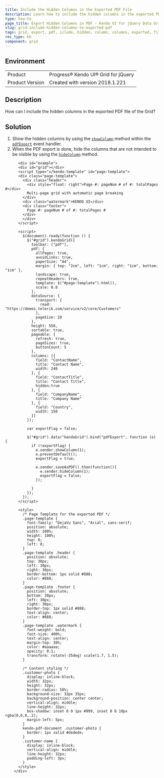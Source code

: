 ```yaml
---
title: Include the Hidden Columns in the Exported PDF File
description: Learn how to include the hidden columns in the exported PDF file in a Kendo UI Grid.
type: how-to
page_title: Export Hidden Columns in PDF - Kendo UI for jQuery Data Grid
slug: grid-include-hidden-columns-to-exported-pdf
tags: grid, export, pdf, iclude, hidden, column, columns, exported, file, add, insert
res_type: kb
component: grid
---
```


## Environment

<table>
 <tr>
  <td>Product</td>
  <td>Progress® Kendo UI® Grid for jQuery</td> 
 </tr>
 <tr>
  <td>Product Version</td>
  <td>Created with version 2018.1.221</td>
 </tr>
</table>

## Description

How can I include the hidden columns in the exported PDF file of the Grid?

## Solution

1. Show the hidden columns by using the [`showColumn`](https://docs.telerik.com/kendo-ui/api/javascript/ui/grid/methods/showcolumn) method within the [`pdfExport`](https://docs.telerik.com/kendo-ui/api/javascript/ui/grid/events/pdfexport) event handler.
1. When the PDF export is done, hide the columns that are not intended to be visible by using the [`hideColumn`](https://docs.telerik.com/kendo-ui/api/javascript/ui/grid/methods/hidecolumn) method.

```dojo
      <div id="example">
      <div id="grid"></div>
      <script type="x/kendo-template" id="page-template">
      <div class="page-template">
        <div class="header">
          <div style="float: right">Page #: pageNum # of #: totalPages #</div>
          Multi-page grid with automatic page breaking
        </div>
        <div class="watermark">KENDO UI</div>
        <div class="footer">
          Page #: pageNum # of #: totalPages #
        </div>
        </div>
      </script>

      <script>
        $(document).ready(function () {
          $("#grid").kendoGrid({
            toolbar: ["pdf"],
            pdf: {
              allPages: true,
              avoidLinks: true,
              paperSize: "A4",
              margin: { top: "2cm", left: "1cm", right: "1cm", bottom: "1cm" },
              landscape: true,
              repeatHeaders: true,
              template: $("#page-template").html(),
              scale: 0.8
            },
            dataSource: {
              transport: {
                read: "https://demos.telerik.com/service/v2/core/Customers"
              },
              pageSize: 20
            },
            height: 550,
            sortable: true,
            pageable: {
              refresh: true,
              pageSizes: true,
              buttonCount: 5
            },
            columns: [{
              field: "ContactName",
              title: "Contact Name",
              width: 240
            }, {
              field: "ContactTitle",
              title: "Contact Title",
              hidden:true
            }, {
              field: "CompanyName",
              title: "Company Name"
            }, {
              field: "Country",
              width: 150
            }]
          });

          var exportFlag = false;

          $("#grid").data("kendoGrid").bind("pdfExport", function (e) {
            if (!exportFlag) {
              e.sender.showColumn(1);
              e.preventDefault();
              exportFlag = true;

              e.sender.saveAsPDF().then(function(){
                e.sender.hideColumn(1);
                exportFlag = false;
              });

            }
          });
        });
      </script>

      <style>
        /* Page Template for the exported PDF */
        .page-template {
          font-family: "DejaVu Sans", "Arial", sans-serif;
          position: absolute;
          width: 100%;
          height: 100%;
          top: 0;
          left: 0;
        }
        .page-template .header {
          position: absolute;
          top: 30px;
          left: 30px;
          right: 30px;
          border-bottom: 1px solid #888;
          color: #888;
        }
        .page-template .footer {
          position: absolute;
          bottom: 30px;
          left: 30px;
          right: 30px;
          border-top: 1px solid #888;
          text-align: center;
          color: #888;
        }
        .page-template .watermark {
          font-weight: bold;
          font-size: 400%;
          text-align: center;
          margin-top: 30%;
          color: #aaaaaa;
          opacity: 0.1;
          transform: rotate(-35deg) scale(1.7, 1.5);
        }

        /* Content styling */
        .customer-photo {
          display: inline-block;
          width: 32px;
          height: 32px;
          border-radius: 50%;
          background-size: 32px 35px;
          background-position: center center;
          vertical-align: middle;
          line-height: 32px;
          box-shadow: inset 0 0 1px #999, inset 0 0 10px rgba(0,0,0,.2);
          margin-left: 5px;
        }
        kendo-pdf-document .customer-photo {
          border: 1px solid #dedede;
        }
        .customer-name {
          display: inline-block;
          vertical-align: middle;
          line-height: 32px;
          padding-left: 3px;
        }
      </style>
    </div>
```
